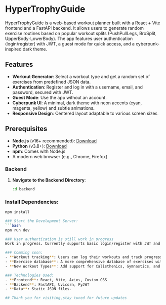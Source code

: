 # HyperTrophyGuide

HyperTrophyGuide is a web-based workout planner built with a React + Vite frontend and a FastAPI backend. It allows users to generate random exercise routines based on popular workout splits (PushPullLegs, BroSplit, UpperBody-LowerBody). The app features user authentication (login/register) with JWT, a guest mode for quick access, and a cyberpunk-inspired dark theme.

## Features

- **Workout Generator**: Select a workout type and get a random set of exercises from predefined JSON data.
- **Authentication**: Register and log in with a username, email, and password, secured with JWT.
- **Guest Mode**: Use the app without an account.
- **Cyberpunk UI**: A minimal, dark theme with neon accents (cyan, magenta, yellow) and subtle animations.
- **Responsive Design**: Centered layout adaptable to various screen sizes.

## Prerequisites

- **Node.js** (v16+ recommended): [Download](https://nodejs.org/)
- **Python** (v3.8+): [Download](https://www.python.org/)
- **npm**: Comes with Node.js
- A modern web browser (e.g., Chrome, Firefox)

### Backend

1. **Navigate to the Backend Directory**:
   ```bash
   cd backend

### Install Dependencies:
```bash
npm install

### Start the Development Server:
```bash
npm run dev

### User authentication is still work in progress
Work in progress. Currently supports basic login/register with JWT and guest mode, but lacks full integration with workout features.

### Comming soon:
- **Workout tracking**: Users can log their workouts and track progress.
- **Exercise database**: A more comprehensive database of exercises with detailed information.
- **New Workout Types**: Add support for Calisthenics, Gymnastics, and CrossFit routines.

### Technologies Used:
- **Frontend**: React, Vite, Axios, Custom CSS
- **Backend**: FastAPI, Uvicorn, PyJWT
- **Data**: Static JSON files.

## Thank you for visiting,stay tuned for future updates

